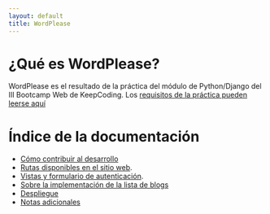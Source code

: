 ```yaml
---
layout: default
title: WordPlease
---
```


# ¿Qué es WordPlease?

WordPlease es el resultado de la práctica del módulo de Python/Django del III Bootcamp Web de KeepCoding. Los [requisitos
de la práctica pueden leerse aquí](statements.md)

# Índice de la documentación

- [Cómo contribuir al desarrollo](installation.md)
- [Rutas disponibles en el sitio web](web-routes.md).
- [Vistas y formulario de autenticación](user_auth.md).
- [Sobre la implementación de la lista de blogs](listing_blogs.md)
- [Despliegue](deploy.md)
- [Notas adicionales](additional_notes.md)
